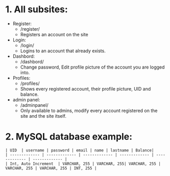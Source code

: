 # 1. All subsites:
   - Register:
     - /register/
     - Registers an account on the site
   - Login:
     - /login/
     - Logins to an account that already exists.
   - Dashbord:
     - /dashbord/
     - Change password, Edit profile picture of the account you are logged into.
   - Profiles:
     - /profiles/
     - Shows every registered account, their profile picture, UID and balance.
   - admin panel:
     - /adminpanel/
     - Only available to admins, modify every account registered on the site and the site itself.
# 2. MySQL database example:
    | UID  | username | password | email | name | lastname | Balance|
    | ------------- | ------------- | ------------- | ------------- | ------------- | ------------- |
    | Int, Auto Increment  | VARCHAR, 255 | VARCHAR, 255| VARCHAR, 255 | VARCHAR, 255 | VARCHAR, 255 | INT, 255 |
